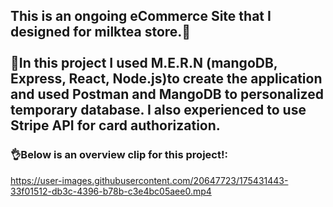 <h2> This is an ongoing eCommerce Site that I designed for milktea store.🧋 <br><br>
🍃In this project I used M.E.R.N (mangoDB, Express, React, Node.js)to create the application and used Postman and MangoDB to personalized temporary database. I also experienced to use Stripe API for card authorization.</h2>


<h3>👌Below is an overview clip for this project!: </h3>

https://user-images.githubusercontent.com/20647723/175431443-33f01512-db3c-4396-b78b-c3e4bc05aee0.mp4

